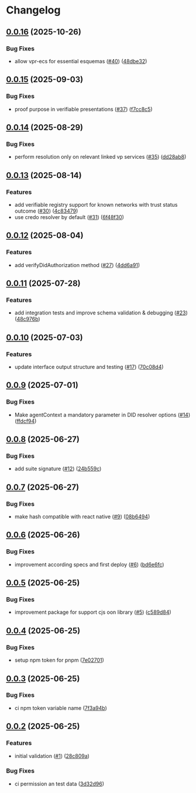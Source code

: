 # Changelog

## [0.0.16](https://github.com/verana-labs/verre/compare/v0.0.15...v0.0.16) (2025-10-26)


### Bug Fixes

* allow vpr-ecs for essential esquemas ([#40](https://github.com/verana-labs/verre/issues/40)) ([48dbe32](https://github.com/verana-labs/verre/commit/48dbe32448a8f7470ed38a365d2859756e828a17))

## [0.0.15](https://github.com/verana-labs/verre/compare/v0.0.14...v0.0.15) (2025-09-03)


### Bug Fixes

* proof purpose in verifiable presentations ([#37](https://github.com/verana-labs/verre/issues/37)) ([f7cc8c5](https://github.com/verana-labs/verre/commit/f7cc8c56ea134d78998b7bfb724cda1a3ec1c8f5))

## [0.0.14](https://github.com/verana-labs/verre/compare/v0.0.13...v0.0.14) (2025-08-29)


### Bug Fixes

* perform resolution only on relevant linked vp services ([#35](https://github.com/verana-labs/verre/issues/35)) ([dd28ab8](https://github.com/verana-labs/verre/commit/dd28ab8a53c66a44cc79192c27b33c8d5a62d90e))

## [0.0.13](https://github.com/verana-labs/verre/compare/v0.0.12...v0.0.13) (2025-08-14)


### Features

* add verifiable registry support for known networks with trust status outcome ([#30](https://github.com/verana-labs/verre/issues/30)) ([4c83479](https://github.com/verana-labs/verre/commit/4c834798846439718eb816281156a00cc22a9660))
* use credo resolver by default ([#31](https://github.com/verana-labs/verre/issues/31)) ([6f48f30](https://github.com/verana-labs/verre/commit/6f48f3066fb25144cac2941b354febfbc03ba17e))

## [0.0.12](https://github.com/verana-labs/verre/compare/v0.0.11...v0.0.12) (2025-08-04)


### Features

* add verifyDidAuthorization method ([#27](https://github.com/verana-labs/verre/issues/27)) ([4dd6a91](https://github.com/verana-labs/verre/commit/4dd6a91e5a401b293be3542ad337cdc5aaca5400))

## [0.0.11](https://github.com/verana-labs/verre/compare/v0.0.10...v0.0.11) (2025-07-28)


### Features

* add integration tests and improve schema validation & debugging ([#23](https://github.com/verana-labs/verre/issues/23)) ([48c976b](https://github.com/verana-labs/verre/commit/48c976bc0834d5ce90c5a8808239d017d60ccce1))

## [0.0.10](https://github.com/verana-labs/verre/compare/v0.0.9...v0.0.10) (2025-07-03)


### Features

* update interface output structure and testing ([#17](https://github.com/verana-labs/verre/issues/17)) ([70c08d4](https://github.com/verana-labs/verre/commit/70c08d4875bd6f52ada762a022ef663cb392ec90))

## [0.0.9](https://github.com/verana-labs/verre/compare/v0.0.8...v0.0.9) (2025-07-01)


### Bug Fixes

* Make agentContext a mandatory parameter in DID resolver options ([#14](https://github.com/verana-labs/verre/issues/14)) ([ffdcf94](https://github.com/verana-labs/verre/commit/ffdcf94c8fc68b384b42ead393f08532fcb3f928))

## [0.0.8](https://github.com/verana-labs/verre/compare/v0.0.7...v0.0.8) (2025-06-27)


### Bug Fixes

* add suite signature ([#12](https://github.com/verana-labs/verre/issues/12)) ([24b559c](https://github.com/verana-labs/verre/commit/24b559c03c706738cb3b57641b35206beba9a0ca))

## [0.0.7](https://github.com/verana-labs/verre/compare/v0.0.6...v0.0.7) (2025-06-27)


### Bug Fixes

* make hash compatible with react native ([#9](https://github.com/verana-labs/verre/issues/9)) ([08b6494](https://github.com/verana-labs/verre/commit/08b6494024efb2c37debd0941d31f8808f9acabd))

## [0.0.6](https://github.com/verana-labs/verre/compare/v0.0.5...v0.0.6) (2025-06-26)


### Bug Fixes

* improvement according specs and first deploy ([#6](https://github.com/verana-labs/verre/issues/6)) ([bd6e6fc](https://github.com/verana-labs/verre/commit/bd6e6fc4c52e76f6d399bc61093c88b2ca5c1a2c))

## [0.0.5](https://github.com/verana-labs/verre/compare/v0.0.4...v0.0.5) (2025-06-25)


### Bug Fixes

* improvement package for support cjs oon library ([#5](https://github.com/verana-labs/verre/issues/5)) ([c589d84](https://github.com/verana-labs/verre/commit/c589d84f46c3b0d90b28ec8698ce638e2e718a76))

## [0.0.4](https://github.com/verana-labs/verre/compare/v0.0.3...v0.0.4) (2025-06-25)


### Bug Fixes

* setup npm token for pnpm ([7e02701](https://github.com/verana-labs/verre/commit/7e027011a34a080106df24fdf1cda2c4edd2f95d))

## [0.0.3](https://github.com/verana-labs/verre/compare/v0.0.2...v0.0.3) (2025-06-25)


### Bug Fixes

* ci npm token variable name ([7f3a94b](https://github.com/verana-labs/verre/commit/7f3a94b0bf8de58fb200b3644c7a5d21aaf45de7))

## [0.0.2](https://github.com/verana-labs/verre/compare/v0.0.1...v0.0.2) (2025-06-25)


### Features

* initial validation ([#1](https://github.com/verana-labs/verre/issues/1)) ([28c809a](https://github.com/verana-labs/verre/commit/28c809add1d163810f22f20d55606dacea77e340))


### Bug Fixes

* ci permission an test data ([3d32d96](https://github.com/verana-labs/verre/commit/3d32d96471e3dfc44bf14621c95630f365094958))
